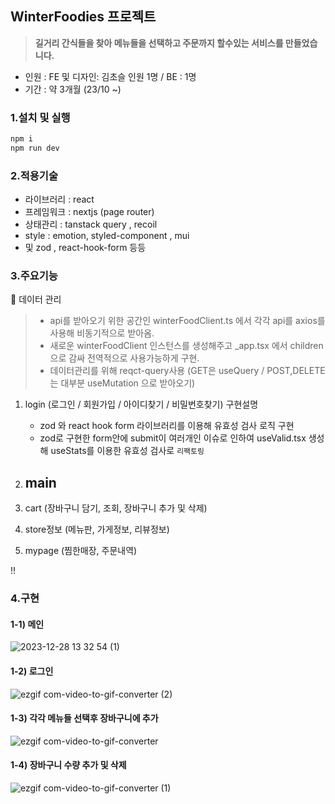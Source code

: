## WinterFoodies 프로젝트
> **길거리 간식들을 찾아 메뉴들을 선택하고 주문까지 할수있는 서비스를 만들었습니다.**
- 인원 : FE 및 디자인: 김초슬 인원 1명 / BE : 1명
- 기간 : 약 3개월 (23/10 ~)

### 1.설치 및 실행

```js
npm i 
npm run dev
```

### 2.적용기술
- 라이브러리 : react
- 프레임워크 : nextjs (page router)
- 상태관리 : tanstack query , recoil
- style : emotion, styled-component , mui
- 및 zod , react-hook-form 등등

### 3.주요기능

📝 데이터 관리
>  - api를 받아오기 위한 공간인 winterFoodClient.ts 에서 각각 api를 axios를 사용해 비동기적으로 받아옴.
>  - 새로운 winterFoodClient 인스턴스를 생성해주고 _app.tsx 에서 children으로 감싸 전역적으로 사용가능하게 구현.
> - 데이터관리를 위해 reqct-query사용 (GET은 useQuery / POST,DELETE는 대부분 useMutation 으로 받아오기)


1. login (로그인 / 회원가입 / 아이디찾기 / 비밀번호찾기)
   구현설명
   - zod 와 react hook form 라이브러리를 이용해 유효성 검사 로직 구현
   - zod로 구현한 form안에 submit이 여러개인 이슈로 인하여 useValid.tsx 생성해 useStats를 이용한 유효성 검사로 `리팩토링`
    
3. main
   - 
5. cart (장바구니 담기, 조회, 장바구니 추가 및 삭제)
6. store정보 (메뉴판, 가게정보, 리뷰정보)
7. mypage (찜한매장, 주문내역)


!!
### 4.구현  

#### 1-1) 메인

![2023-12-28 13 32 54 (1)](https://github.com/chosule/winter_foodies/assets/89799325/660aea64-aed2-4325-814f-0b1c8aba1324)

#### 1-2) 로그인
![ezgif com-video-to-gif-converter (2)](https://github.com/chosule/winter_foodies/assets/89799325/91482b54-4ed6-4423-8d53-3263f79982f2)


#### 1-3) 각각 메뉴들 선택후 장바구니에 추가
![ezgif com-video-to-gif-converter](https://github.com/chosule/winter_foodies/assets/89799325/27397302-b780-46ec-b28f-0b032aa81730)


#### 1-4) 장바구니 수량 추가 및 삭제
![ezgif com-video-to-gif-converter (1)](https://github.com/chosule/winter_foodies/assets/89799325/f8904438-a3cc-4b90-9beb-58d02150e173)


